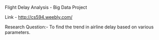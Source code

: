 Flight Delay Analysis - Big Data Project

Link - http://cs594.weebly.com/

Research Question:- 
To find the trend in airline delay based on various parameters.
